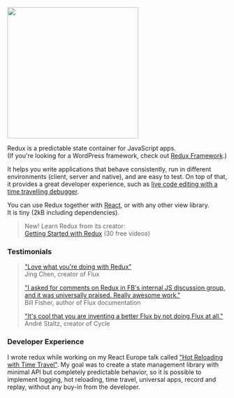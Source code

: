 <img src="https://raw.githubusercontent.com/reactjs/redux/master/logo/logo-title-dark.png" width="300"/>

Redux is a predictable state container for JavaScript apps.  
(If you're looking for a WordPress framework, check out <a href="https://reduxframework.com">Redux Framework</a>.)  
  
    
 It helps you write applications that behave consistently, run in different environments (client, server and native), and
 are easy to test. On top of that, it provides a great developer experience, such as <a href="#">live code editing with a time travelling debugger</a>.  
   
You can use Redux together with <a href="https://reactjs.net/">React</a>, or with any other view library.  
It is tiny (2kB including dependencies).  
  
> New! Learn Redux from its creator:  
> <a href="https://egghead.io/courses/getting-started-with-redux">Getting Started with Redux</a> (30 free videos)  
  
### Testimonials  
  
> <a href="https://twitter.com/jingc/status/616608251463909376/">"Love what you're doing with Redux"</a>  
> Jing Chen, creator of Flux  
>  
> <a href="https://twitter.com/fisherwebdev/status/616286955693682688/">"I asked for comments on Redux in FB's internal JS discussion group, and it was universally praised. Really
awesome work."</a>  
> Bill Fisher, author of Flux documentation
>  
> <a href="https://twitter.com/andrestaltz/status/616271392930201604/">"It's cool that you are inventing a better Flux by not doing Flux at all."</a>
> André Staltz, creator of Cycle  
  
### Developer Experience  
  
I wrote redux while working on my React Europe talk called <a href="https://www.youtube.com/watch?v=xsSnOQynTHs/">"Hot Reloading with Time Travel"</a>. My goal was to create a state management library with minimal API but completely predictable behavior, so it is possible to implement logging, hot reloading, time travel, universal apps, record and replay, without any buy-in from the developer.
 
